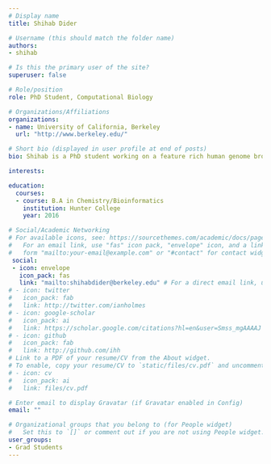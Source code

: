 ```yaml
---
# Display name
title: Shihab Dider

# Username (this should match the folder name)
authors:
- shihab

# Is this the primary user of the site?
superuser: false

# Role/position
role: PhD Student, Computational Biology

# Organizations/Affiliations
organizations:
- name: University of California, Berkeley
  url: "http://www.berkeley.edu/"

# Short bio (displayed in user profile at end of posts)
bio: Shihab is a PhD student working on a feature rich human genome browser.

interests:

education:
  courses:
  - course: B.A in Chemistry/Bioinformatics
    institution: Hunter College
    year: 2016

# Social/Academic Networking
# For available icons, see: https://sourcethemes.com/academic/docs/page-builder/#icons
#   For an email link, use "fas" icon pack, "envelope" icon, and a link in the
#   form "mailto:your-email@example.com" or "#contact" for contact widget.
 social:
 - icon: envelope
   icon_pack: fas
   link: "mailto:shihabdider@berkeley.edu" # For a direct email link, use "mailto:test@example.org".
# - icon: twitter
#   icon_pack: fab
#   link: http://twitter.com/ianholmes
# - icon: google-scholar
#   icon_pack: ai
#   link: https://scholar.google.com/citations?hl=en&user=Smss_mgAAAAJ
# - icon: github
#   icon_pack: fab
#   link: http://github.com/ihh
# Link to a PDF of your resume/CV from the About widget.
# To enable, copy your resume/CV to `static/files/cv.pdf` and uncomment the lines below.
# - icon: cv
#   icon_pack: ai
#   link: files/cv.pdf

# Enter email to display Gravatar (if Gravatar enabled in Config)
email: ""

# Organizational groups that you belong to (for People widget)
#   Set this to `[]` or comment out if you are not using People widget.
user_groups:
- Grad Students
---
```


